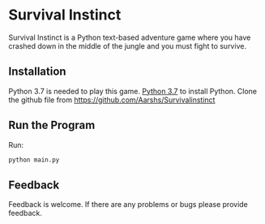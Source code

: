 # Survival Instinct

Survival Instinct is a Python text-based adventure game where you have crashed down in the middle of the jungle and you must fight to survive.

## Installation

Python 3.7 is needed to play this game. [Python 3.7](https://www.python.org/downloads/) to install Python.
Clone the github file from https://github.com/Aarshs/Survivalinstinct

## Run the Program

Run:
```python
python main.py
```

## Feedback
Feedback is welcome. If there are any problems or bugs please provide feedback.